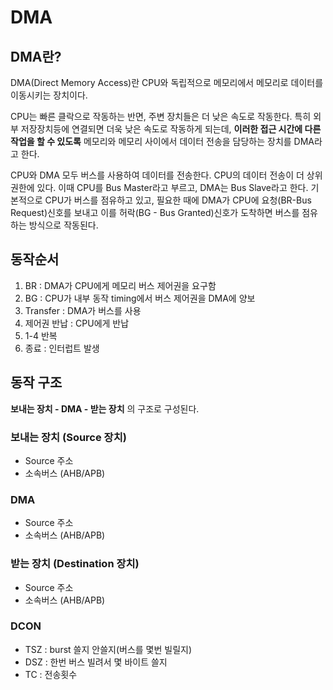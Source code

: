 # DMA

## DMA란?
DMA(Direct Memory Access)란 CPU와 독립적으로 메모리에서 메모리로 데이터를 이동시키는 장치이다.
  
CPU는 빠른 클락으로 작동하는 반면, 주변 장치들은 더 낮은 속도로 작동한다. 특히 외부 저장장치등에 연결되면 더욱 낮은 속도로 작동하게 되는데, **이러한 접근 시간에 다른 작업을 할 수 있도록** 메모리와 메모리 사이에서 데이터 전송을 담당하는 장치를 DMA라고 한다.  

CPU와 DMA 모두 버스를 사용하여 데이터를 전송한다. CPU의 데이터 전송이 더 상위 권한에 있다. 이때 CPU를 Bus Master라고 부르고, DMA는 Bus Slave라고 한다. 기본적으로 CPU가 버스를 점유하고 있고, 필요한 때에 DMA가 CPU에 요청(BR-Bus Request)신호를 보내고 이를 허락(BG - Bus Granted)신호가 도착하면 버스를 점유하는 방식으로 작동된다.

## 동작순서
1. BR : DMA가 CPU에게 메모리 버스 제어권을 요구함  
2. BG : CPU가 내부 동작 timing에서 버스 제어권을 DMA에 양보 
3. Transfer : DMA가 버스를 사용
4.  제어권 반납 : CPU에게 반납
5.  1-4 반복
6.  종료 : 인터럽트 발생

## 동작 구조
**보내는 장치 - DMA - 받는 장치** 의 구조로 구성된다.  

### 보내는 장치 (Source 장치)
 * Source 주소
 * 소속버스 (AHB/APB)

### DMA
 * Source 주소
 * 소속버스 (AHB/APB)

### 받는 장치 (Destination 장치)
 * Source 주소
 * 소속버스 (AHB/APB) 
   



### DCON
* TSZ : burst 쓸지 안쓸지(버스를 몇번 빌릴지)  
* DSZ : 한번 버스 빌려서 몇 바이트 쓸지  
* TC  : 전송횟수  

